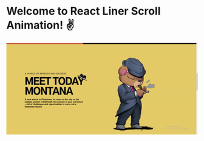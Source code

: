 # Welcome to React Liner Scroll Animation! ✌

![alt text](20240113_163520-ezgif.com-video-to-gif-converter.gif)